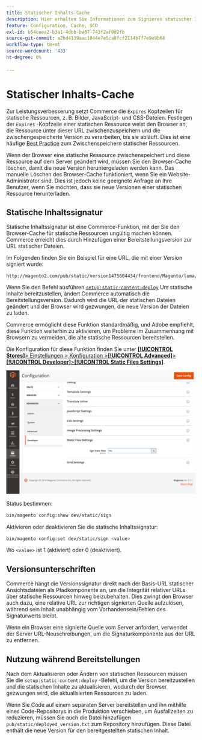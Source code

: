 ```yaml
---
title: Statischer Inhalts-Cache
description: Hier erhalten Sie Informationen zum Signieren statischer Inhalte und zum Aktivieren oder Deaktivieren der Funktion.
feature: Configuration, Cache, SCD
exl-id: b54ceea2-b3a1-4dbb-ba87-743f2af0d2fb
source-git-commit: a2bd4139aac1044e7e5ca8fcf2114b7f7e9e9b68
workflow-type: tm+mt
source-wordcount: '433'
ht-degree: 0%

---
```


# Statischer Inhalts-Cache

Zur Leistungsverbesserung setzt Commerce die `Expires` Kopfzeilen für statische Ressourcen, z. B. Bilder, JavaScript- und CSS-Dateien.
Festlegen der `Expires` -Kopfzeile einer statischen Ressource weist den Browser an, die Ressource unter dieser URL zwischenzuspeichern und die zwischengespeicherte Version zu verarbeiten, bis sie abläuft.
Dies ist eine häufige [Best Practice](https://developer.yahoo.com/performance/rules.html#expires=) zum Zwischenspeichern statischer Ressourcen.

Wenn der Browser eine statische Ressource zwischenspeichert und diese Ressource auf dem Server geändert wird, müssen Sie den Browser-Cache löschen, damit die neue Version heruntergeladen werden kann.
Das manuelle Löschen des Browser-Cache funktioniert, wenn Sie ein Website-Administrator sind. Dies ist jedoch keine geeignete Anfrage an Ihre Benutzer, wenn Sie möchten, dass sie neue Versionen einer statischen Ressource herunterladen.

## Statische Inhaltssignatur

Statische Inhaltssignatur ist eine Commerce-Funktion, mit der Sie den Browser-Cache für statische Ressourcen ungültig machen können.
Commerce erreicht dies durch Hinzufügen einer Bereitstellungsversion zur URL statischer Dateien.

Im Folgenden finden Sie ein Beispiel für eine URL, die mit einer Version signiert wurde:

```terminal
http://magento2.com/pub/static/version1475604434/frontend/Magento/luma/en_US/images/logo.svg
```

Wenn Sie den Befehl ausführen [`setup:static-content:deploy`](../cli/static-view-file-deployment.md) Um statische Inhalte bereitzustellen, ändert Commerce automatisch die Bereitstellungsversion.
Dadurch wird die URL der statischen Dateien geändert und der Browser wird gezwungen, die neue Version der Dateien zu laden.

Commerce ermöglicht diese Funktion standardmäßig, und Adobe empfiehlt, diese Funktion weiterhin zu aktivieren, um Probleme im Zusammenhang mit Browsern zu vermeiden, die alte statische Ressourcen bereitstellen.

Die Konfiguration für diese Funktion finden Sie unter [**[!UICONTROL Stores]**> Einstellungen > Konfiguration >**[!UICONTROL Advanced]**>**[!UICONTROL Developer]**>**[!UICONTROL Static Files Settings]**](https://docs.magento.com/user-guide/system/static-file-signature.html).

![Einstellungen für statische Dateien](../../assets/configuration/static-files-settings.png)

Status bestimmen:

```bash
bin/magento config:show dev/static/sign
```

Aktivieren oder deaktivieren Sie die statische Inhaltssignatur:

```bash
bin/magento config:set dev/static/sign <value>
```

Wo `<value>` ist 1 (aktiviert) oder 0 (deaktiviert).

## Versionsunterschriften

Commerce hängt die Versionssignatur direkt nach der Basis-URL statischer Ansichtsdateien als Pfadkomponente an, um die Integrität relativer URLs über statische Ressourcen hinweg beizubehalten.
Dies zwingt den Browser auch dazu, eine relative URL zur richtigen signierten Quelle aufzulösen, während sein Inhalt unabhängig vom Vorhandensein/Fehlen des Signaturwerts bleibt.

Wenn ein Browser eine signierte Quelle vom Server anfordert, verwendet der Server URL-Neuschreibungen, um die Signaturkomponente aus der URL zu entfernen.

## Nutzung während Bereitstellungen

Nach dem Aktualisieren oder Ändern von statischen Ressourcen müssen Sie die `setup:static-content:deploy` -Befehl, um die Version bereitzustellen und die statischen Inhalte zu aktualisieren, wodurch der Browser gezwungen wird, die aktualisierten Ressourcen zu laden.

Wenn Sie Code auf einem separaten Server bereitstellen und ihn mithilfe eines Code-Repositorys in die Produktion verschieben, um Ausfallzeiten zu reduzieren, müssen Sie auch die Datei hinzufügen `pub/static/deployed_version.txt` zum Repository hinzufügen.
Diese Datei enthält die neue Version für den bereitgestellten statischen Inhalt.
